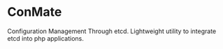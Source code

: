 # ConMate
Configuration Management Through etcd. Lightweight utility to integrate etcd into php applications.
